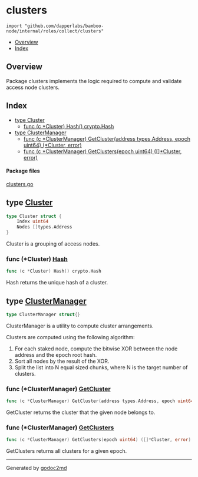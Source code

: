 

# clusters
`import "github.com/dapperlabs/bamboo-node/internal/roles/collect/clusters"`

* [Overview](#pkg-overview)
* [Index](#pkg-index)

## <a name="pkg-overview">Overview</a>
Package clusters implements the logic required to compute and validate access node clusters.




## <a name="pkg-index">Index</a>
* [type Cluster](#Cluster)
  * [func (c *Cluster) Hash() crypto.Hash](#Cluster.Hash)
* [type ClusterManager](#ClusterManager)
  * [func (c *ClusterManager) GetCluster(address types.Address, epoch uint64) (*Cluster, error)](#ClusterManager.GetCluster)
  * [func (c *ClusterManager) GetClusters(epoch uint64) ([]*Cluster, error)](#ClusterManager.GetClusters)


#### <a name="pkg-files">Package files</a>
[clusters.go](https://github.com/dapperlabs/bamboo-node/tree/master/internal/roles/collect/clusters/clusters.go)






## <a name="Cluster">type</a> [Cluster](https://github.com/dapperlabs/bamboo-node/tree/master/internal/roles/collect/clusters/clusters.go?s=263:323#L10)
``` go
type Cluster struct {
    Index uint64
    Nodes []types.Address
}

```
Cluster is a grouping of access nodes.










### <a name="Cluster.Hash">func</a> (\*Cluster) [Hash](https://github.com/dapperlabs/bamboo-node/tree/master/internal/roles/collect/clusters/clusters.go?s=371:407#L16)
``` go
func (c *Cluster) Hash() crypto.Hash
```
Hash returns the unique hash of a cluster.




## <a name="ClusterManager">type</a> [ClusterManager](https://github.com/dapperlabs/bamboo-node/tree/master/internal/roles/collect/clusters/clusters.go?s=787:815#L26)
``` go
type ClusterManager struct{}

```
ClusterManager is a utility to compute cluster arrangements.

Clusters are computed using the following algorithm:
1. For each staked node, compute the bitwise XOR between the node address and the epoch root hash.
2. Sort all nodes by the result of the XOR.
3. Split the list into N equal sized chunks, where N is the target number of clusters.










### <a name="ClusterManager.GetCluster">func</a> (\*ClusterManager) [GetCluster](https://github.com/dapperlabs/bamboo-node/tree/master/internal/roles/collect/clusters/clusters.go?s=883:973#L29)
``` go
func (c *ClusterManager) GetCluster(address types.Address, epoch uint64) (*Cluster, error)
```
GetCluster returns the cluster that the given node belongs to.




### <a name="ClusterManager.GetClusters">func</a> (\*ClusterManager) [GetClusters](https://github.com/dapperlabs/bamboo-node/tree/master/internal/roles/collect/clusters/clusters.go?s=1051:1121#L34)
``` go
func (c *ClusterManager) GetClusters(epoch uint64) ([]*Cluster, error)
```
GetClusters returns all clusters for a given epoch.








- - -
Generated by [godoc2md](http://godoc.org/github.com/lanre-ade/godoc2md)
